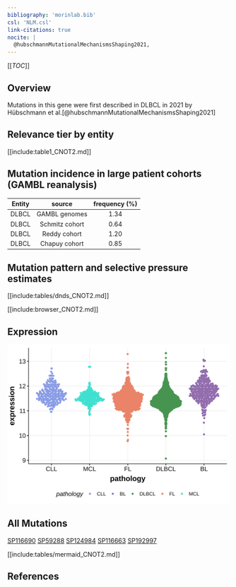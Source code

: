 ```yaml
---
bibliography: 'morinlab.bib'
csl: 'NLM.csl'
link-citations: true
nocite: |
  @hubschmannMutationalMechanismsShaping2021, 
---
```

[[_TOC_]]

## Overview

Mutations in this gene were first described in DLBCL in 2021 by Hübschmann et al.[@hubschmannMutationalMechanismsShaping2021]


## Relevance tier by entity

[[include:table1_CNOT2.md]]

## Mutation incidence in large patient cohorts (GAMBL reanalysis)

|Entity|source        |frequency (%)|
|:------:|:--------------:|:-------------:|
|DLBCL |GAMBL genomes |1.34         |
|DLBCL |Schmitz cohort|0.64         |
|DLBCL |Reddy cohort  |1.20         |
|DLBCL |Chapuy cohort |0.85         |

## Mutation pattern and selective pressure estimates

[[include:tables/dnds_CNOT2.md]]

[[include:browser_CNOT2.md]]

## Expression
![](images/gene_expression/CNOT2_by_pathology.svg)

## All Mutations

[SP116690](https://www.bcgsc.ca/downloads/morinlab/GAMBL/MALY/SP116690.html)
[SP59288](https://www.bcgsc.ca/downloads/morinlab/GAMBL/MALY/SP59288.html)
[SP124984](https://www.bcgsc.ca/downloads/morinlab/GAMBL/MALY/SP124984.html)
[SP116663](https://www.bcgsc.ca/downloads/morinlab/GAMBL/MALY/SP116663.html)
[SP192997](https://www.bcgsc.ca/downloads/morinlab/GAMBL/MALY/SP192997.html)

[[include:tables/mermaid_CNOT2.md]]

## References

<!-- ORIGIN: hubschmannMutationalMechanismsShaping2021b -->
<!-- DLBCL: hubschmannMutationalMechanismsShaping2021b -->
